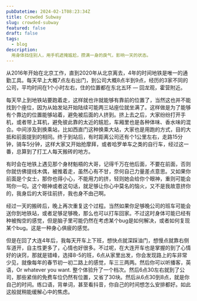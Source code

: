 ```yaml
---
pubDatetime: 2024-02-1T08:23:34Z
title: Crowded Subway 
slug: crowded-subway
featured: false 
draft: false
tags:
  - blog
description:
  用身体挡住别人，用手机遮掩尴尬，攒满一身的戾气，影响一天的状态。
---
```


从2016年开始在北京工作，直到2020年从北京离去，4年的时间地铁是唯一的通勤工具。每天早上大概7点左右出门，到公司大概8点半到9点，经历的3家不同的公司，平均时间在1个小时左右，住的位置都在东北五环 — 回龙观，霍营附近。

每天早上到地铁站要跑着走，这样就也许就能够有靠前的位置了，当然这也并不能找到个座位，因为从始发站开始陆续可能两三站座位就坐满了。这样做是为了能够有个靠边的位置能够站着，避免被后面的人挤到。挤上去之后，大家纷纷打开手机，或者带上耳机，避免彼此靠的太近的尴尬，车厢里也是各种体味、香水味的混合。中间涉及到换乘站，比如西直门这种换乘大站，大家也是用跑的方式，目的大抵和前面提到的相同。终于到站后，有时距离公司还有个1公里左右，走路15分钟，骑车5分钟，这样大家又开始抢摩拜，或者哈罗单车之类的自行车，经过这一番，总算到了打工人每天搬砖的地方。

有时会在地铁上遇见那个身材魁梧的大哥，记得千万在他后面，不要在前面，否则你就仿佛提线木偶，被推着走，虽然心有不甘，奈何自己力量差点意思。又如果你前面是个女士，那你也得小心，不能用力的挤，轻则她会给你个眼神，重则可能会骂你一句。这个眼神或者这句话，就足够让你心中莫名的恼火，又不是我故意挤你的，我身后的大哥往前挤，我也身不由己啊。

经过一天的搬砖后，晚上再次重复这个过程。当然如果你足够晚公司的班车可能会送你到地铁站，或者足够足够晚，那么也可以打车回家。不过这时身体可能已经有种被掏空的感觉，但是脑子里可能仍然在考虑某个bug是如何解决，或者如何复现某个bug。这是一种身心俱疲的感觉。

但是在回了大连4年后，我每天开车上下班，想快点就深踩油门，想慢点就靠右侧车道开，自主性更多了，心情也好很多。不过呢，在大连开车也是掌握的到了心情好的诀窍，那就是错峰，选择8-5的班，6点从家里出发，你会发现路上的车非常少见，就像每年的春节初一初二路上的感觉，车三三两两。然后你可以听播客，英语，Or whatever you want. 整个体验升了一个档次。然后6点30左右就到了公司，那些紧俏的免费车位仍然有位置，又省了30块。然后从6点30到8点，就是你自己的时间。练口语，背单词，甚至看抖音，你自己的时间想怎么安排都好。如此这般就稍能缓解心中的焦虑。
